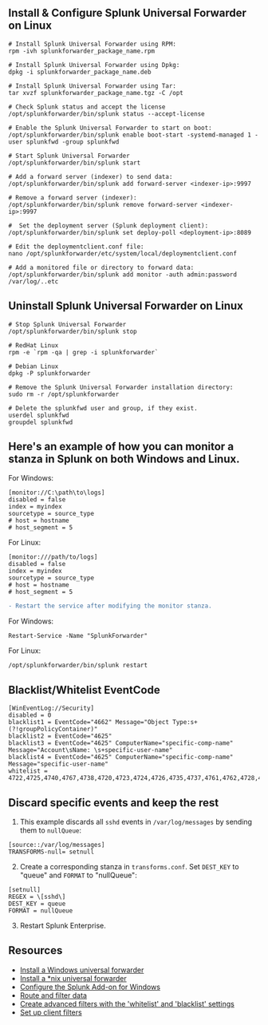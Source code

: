 ## Install & Configure Splunk Universal Forwarder on Linux
```
# Install Splunk Universal Forwarder using RPM:
rpm -ivh splunkforwarder_package_name.rpm

# Install Splunk Universal Forwarder using Dpkg:
dpkg -i splunkforwarder_package_name.deb

# Install Splunk Universal Forwarder using Tar:
tar xvzf splunkforwarder_package_name.tgz -C /opt

# Check Splunk status and accept the license 
/opt/splunkforwarder/bin/splunk status --accept-license

# Enable the Splunk Universal Forwarder to start on boot:
/opt/splunkforwarder/bin/splunk enable boot-start -systemd-managed 1 -user splunkfwd -group splunkfwd

# Start Splunk Universal Forwarder
/opt/splunkforwarder/bin/splunk start

# Add a forward server (indexer) to send data:
/opt/splunkforwarder/bin/splunk add forward-server <indexer-ip>:9997

# Remove a forward server (indexer):
/opt/splunkforwarder/bin/splunk remove forward-server <indexer-ip>:9997

#  Set the deployment server (Splunk deployment client):
/opt/splunkforwarder/bin/splunk set deploy-poll <deployment-ip>:8089

# Edit the deploymentclient.conf file:
nano /opt/splunkforwarder/etc/system/local/deploymentclient.conf

# Add a monitored file or directory to forward data:
/opt/splunkforwarder/bin/splunk add monitor -auth admin:password /var/log/..etc
```
## Uninstall Splunk Universal Forwarder on Linux
```
# Stop Splunk Universal Forwarder
/opt/splunkforwarder/bin/splunk stop

# RedHat Linux
rpm -e `rpm -qa | grep -i splunkforwarder`

# Debian Linux
dpkg -P splunkforwarder

# Remove the Splunk Universal Forwarder installation directory:
sudo rm -r /opt/splunkforwarder

# Delete the splunkfwd user and group, if they exist.
userdel splunkfwd
groupdel splunkfwd
```

##  Here's an example of how you can monitor a stanza in Splunk on both Windows and Linux.
For Windows:
```
[monitor://C:\path\to\logs]
disabled = false
index = myindex
sourcetype = source_type
# host = hostname
# host_segment = 5
```
 For Linux:
 ```
[monitor:///path/to/logs]
disabled = false
index = myindex
sourcetype = source_type
# host = hostname
# host_segment = 5
```
```diff
- Restart the service after modifying the monitor stanza.
```
For Windows:
```
Restart-Service -Name "SplunkForwarder" 
```
For Linux:
```
/opt/splunkforwarder/bin/splunk restart
```
## Blacklist/Whitelist EventCode
```
[WinEventLog://Security]
disabled = 0
blacklist1 = EventCode="4662" Message="Object Type:s+(?!groupPolicyContainer)"
blacklist2 = EventCode="4625"
blacklist3 = EventCode="4625" ComputerName="specific-comp-name" Message="Account\sName: \s+specific-user-name"
blacklist4 = EventCode="4625" ComputerName="specific-comp-name" Message="specific-user-name"
whitelist = 4722,4725,4740,4767,4738,4720,4723,4724,4726,4735,4737,4761,4762,4728,4729,4776,4780,4688,4648
```

## Discard specific events and keep the rest
1. This example discards all `sshd` events in `/var/log/messages` by sending them to `nullQueue`:
```
[source::/var/log/messages]
TRANSFORMS-null= setnull
```
2. Create a corresponding stanza in `transforms.conf`. Set `DEST_KEY` to "queue" and `FORMAT` to "nullQueue":
```
[setnull]
REGEX = \[sshd\]
DEST_KEY = queue
FORMAT = nullQueue
```
3. Restart Splunk Enterprise.

Resources
---------
- [Install a Windows universal forwarder](https://docs.splunk.com/Documentation/Forwarder/latest/Forwarder/InstallaWindowsuniversalforwarderfromaninstaller)
- [Install a *nix universal forwarder](https://docs.splunk.com/Documentation/Forwarder/latest/Forwarder/Installanixuniversalforwarder)
- [Configure the Splunk Add-on for Windows](https://docs.splunk.com/Documentation/AddOns/released/Windows/Configuration)
- [Route and filter data](https://docs.splunk.com/Documentation/Splunk/latest/Forwarding/Routeandfilterdatad#Route_and_filter_data)
- [Create advanced filters with the 'whitelist' and 'blacklist' settings](https://docs.splunk.com/Documentation/Splunk/latest/Data/MonitorWindowseventlogdata#Create_advanced_filters_with_the_.27whitelist.27_and_.27blacklist.27_settings)
- [Set up client filters](https://docs.splunk.com/Documentation/Splunk/latest/Updating/Filterclients)
